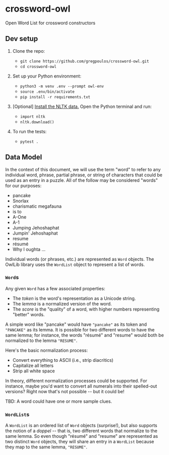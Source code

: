 # crossword-owl
Open Word List for crossword constructors

## Dev setup

1. Clone the repo:
   - `git clone https://github.com/gregpoulos/crossword-owl.git`
   - `cd crossword-owl`

2. Set up your Python environment:
   - `python3 -m venv .env --prompt owl-env`
   - `source .env/bin/activate`
   - `pip install -r requirements.txt`

2. [Optional] [Install the NLTK data.](https://www.nltk.org/data.html#interactive-installer) Open the Python terminal and run:
    - `import nltk`
    - `nltk.download()`

3. To run the tests:
    - `pytest .`


## Data Model

In the context of this document, we will use the term "word" to refer to any individual word, phrase, partial phrase, or string of characters that could be used as an entry in a puzzle. All of the follow may be considered "words" for our purposes:

* pancake
* Snorlax
* charismatic megafauna
* is to
* A-One
* A-1
* Jumping Jehoshaphat
* Jumpin' Jehoshaphat
* resume
* résumé
* Why I oughta ... 

Individual words (or phrases, etc.) are represented as `Word` objects. The OwlLib library uses the `WordList` object to represent a list of words.

### `Word`s

Any given `Word` has a few associated properties:

* The _token_ is the word's representation as a Unicode string.
* The _lemma_ is a normalized version of the word.
* The _score_ is the "quality" of a word, with higher numbers representing "better" words.

A simple word like "pancake" would have `"pancake"` as its token and `"PANCAKE"` as its lemma. It is possible for two different words to have the same lemma; for instance, the words "résumé" and "resume" would both be normalized to the lemma `"RESUME"`.

Here's the basic normalization process:

* Convert everything to ASCII (i.e., strip diacritics)
* Capitalize all letters
* Strip all white space

In theory, different normalization processes could be supported. For instance, maybe you'd want to convert all numerals into their spelled-out versions? Right now that's not possible -- but it could be!

TBD: A word could have one or more sample clues.


### `WordList`s

A `WordList` is an ordered list of `Word` objects (surprise!), but also supports the notion of a _doppel_ -- that is, two different words that normalize to the same lemma. So even though "résumé" and "resume" are represented as two distinct `Word` objects, they will share an entry in a `WordList` because they map to the same lemma, `"RESUME"`.
